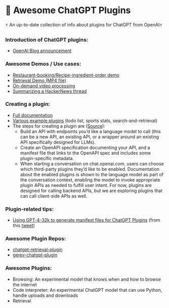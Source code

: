 # 🤖 Awesome ChatGPT Plugins

⚡ An up-to-date collection of info about plugins for ChatGPT from OpenAI⚡

### Introduction of ChatGPT plugins:
- [OpenAI Blog announcement](https://openai.com/blog/chatgpt-plugins)

### Awesome Demos / Use cases:
- [Restaurant-booking/Recipe-ingredient-order demo](https://twitter.com/gdb/status/1638949234681712643)
- [Retrieval Demo (MP4 file)](https://cdn.openai.com/chat-plugins/retrieval-gh-repo-readme/Retrieval-Final.mp4)
- [On-demand video processing](https://twitter.com/gdb/status/1638971232443076609)
- [Summarizing a HackerNews thread](https://twitter.com/gdb/status/1638986918947082241)

### Creating a plugin:
- [Full documentation](https://platform.openai.com/docs/plugins/introduction)
- [Various example plugins](https://platform.openai.com/docs/plugins/examples) (todo list, sports stats, search-and-retrieval)
- The steps for creating a plugin are ([Source](https://openai.com/blog/chatgpt-plugins)):
  - Build an API with endpoints you’d like a language model to call (this can be a new API, an existing API, or a wrapper around an existing API specifically designed for LLMs).
  - Create an OpenAPI specification documenting your API, and a manifest file that links to the OpenAPI spec and includes some plugin-specific metadata.
  - When starting a conversation on chat.openai.com, users can choose which third-party plugins they’d like to be enabled. Documentation about the enabled plugins is shown to the language model as part of the conversation context, enabling the model to invoke appropriate plugin APIs as needed to fulfill user intent. For now, plugins are designed for calling backend APIs, but we are exploring plugins that can call client-side APIs as well.

### Plugin-related tips:
- [Using GPT-4-32k to generate manifest files for ChatGPT Plugins](https://gist.github.com/danielgross/0e7a00ea882797acd92ae6779126abe3) (from this [tweet](https://twitter.com/danielgross/status/1639040289816866818))

### Awesome Plugin Repos:
- [chatgpt-retrieval-plugin](https://github.com/openai/chatgpt-retrieval-plugin)
- [gerev-chatgpt-plugin](https://github.com/gerevai/gerev)

### Awesome Plugins:
- Browsing: An experimental model that knows when and how to browse the internet
- Code interpreter: An experimental ChatGPT model that can use Python, handle uploads and downloads
- Retrieval
